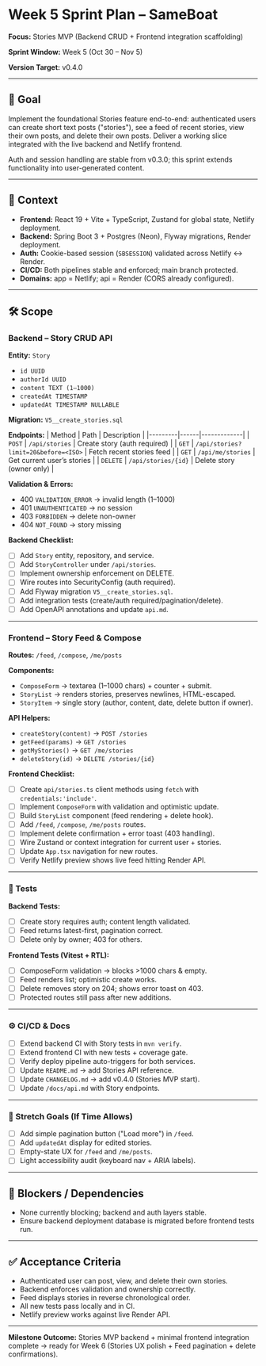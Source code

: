 # Week 5 Sprint Plan – SameBoat

**Focus:** Stories MVP (Backend CRUD + Frontend integration scaffolding)

**Sprint Window:** Week 5 (Oct 30 – Nov 5)

**Version Target:** v0.4.0

---

## 🎯 Goal

Implement the foundational Stories feature end-to-end: authenticated users can create short text posts ("stories"), see a feed of recent stories, view their own posts, and delete their own posts. Deliver a working slice integrated with the live backend and Netlify frontend.

Auth and session handling are stable from v0.3.0; this sprint extends functionality into user-generated content.

---

## 🧩 Context

- **Frontend:** React 19 + Vite + TypeScript, Zustand for global state, Netlify deployment.
- **Backend:** Spring Boot 3 + Postgres (Neon), Flyway migrations, Render deployment.
- **Auth:** Cookie-based session (`SBSESSION`) validated across Netlify ↔ Render.
- **CI/CD:** Both pipelines stable and enforced; main branch protected.
- **Domains:** app = Netlify; api = Render (CORS already configured).

---

## 🛠️ Scope

### Backend – Story CRUD API

**Entity:** `Story`
- `id UUID`
- `authorId UUID`
- `content TEXT (1–1000)`
- `createdAt TIMESTAMP`
- `updatedAt TIMESTAMP NULLABLE`

**Migration:** `V5__create_stories.sql`

**Endpoints:**
| Method | Path | Description |
|---------|------|-------------|
| `POST` | `/api/stories` | Create story (auth required) |
| `GET` | `/api/stories?limit=20&before=<ISO>` | Fetch recent stories feed |
| `GET` | `/api/me/stories` | Get current user’s stories |
| `DELETE` | `/api/stories/{id}` | Delete story (owner only) |

**Validation & Errors:**
- 400 `VALIDATION_ERROR` → invalid length (1–1000)
- 401 `UNAUTHENTICATED` → no session
- 403 `FORBIDDEN` → delete non-owner
- 404 `NOT_FOUND` → story missing

**Backend Checklist:**
- [ ] Add `Story` entity, repository, and service.
- [ ] Add `StoryController` under `/api/stories`.
- [ ] Implement ownership enforcement on DELETE.
- [ ] Wire routes into SecurityConfig (auth required).
- [ ] Add Flyway migration `V5__create_stories.sql`.
- [ ] Add integration tests (create/auth required/pagination/delete).
- [ ] Add OpenAPI annotations and update `api.md`.

---

### Frontend – Story Feed & Compose

**Routes:** `/feed`, `/compose`, `/me/posts`

**Components:**
- `ComposeForm` → textarea (1–1000 chars) + counter + submit.
- `StoryList` → renders stories, preserves newlines, HTML-escaped.
- `StoryItem` → single story (author, content, date, delete button if owner).

**API Helpers:**
- `createStory(content)` → `POST /stories`
- `getFeed(params)` → `GET /stories`
- `getMyStories()` → `GET /me/stories`
- `deleteStory(id)` → `DELETE /stories/{id}`

**Frontend Checklist:**
- [ ] Create `api/stories.ts` client methods using `fetch` with `credentials:'include'`.
- [ ] Implement `ComposeForm` with validation and optimistic update.
- [ ] Build `StoryList` component (feed rendering + delete hook).
- [ ] Add `/feed`, `/compose`, `/me/posts` routes.
- [ ] Implement delete confirmation + error toast (403 handling).
- [ ] Wire Zustand or context integration for current user + stories.
- [ ] Update `App.tsx` navigation for new routes.
- [ ] Verify Netlify preview shows live feed hitting Render API.

---

### 🧪 Tests

**Backend Tests:**
- [ ] Create story requires auth; content length validated.
- [ ] Feed returns latest-first, pagination correct.
- [ ] Delete only by owner; 403 for others.

**Frontend Tests (Vitest + RTL):**
- [ ] ComposeForm validation → blocks >1000 chars & empty.
- [ ] Feed renders list; optimistic create works.
- [ ] Delete removes story on 204; shows error toast on 403.
- [ ] Protected routes still pass after new additions.

---

### ⚙️ CI/CD & Docs
- [ ] Extend backend CI with Story tests in `mvn verify`.
- [ ] Extend frontend CI with new tests + coverage gate.
- [ ] Verify deploy pipeline auto-triggers for both services.
- [ ] Update `README.md` → add Stories API reference.
- [ ] Update `CHANGELOG.md` → add v0.4.0 (Stories MVP start).
- [ ] Update `/docs/api.md` with Story endpoints.

---

### 🧱 Stretch Goals (If Time Allows)
- [ ] Add simple pagination button ("Load more") in `/feed`.
- [ ] Add `updatedAt` display for edited stories.
- [ ] Empty-state UX for `/feed` and `/me/posts`.
- [ ] Light accessibility audit (keyboard nav + ARIA labels).

---

## 🚧 Blockers / Dependencies
- None currently blocking; backend and auth layers stable.
- Ensure backend deployment database is migrated before frontend tests run.

---

## ✅ Acceptance Criteria
- Authenticated user can post, view, and delete their own stories.
- Backend enforces validation and ownership correctly.
- Feed displays stories in reverse chronological order.
- All new tests pass locally and in CI.
- Netlify preview works against live Render API.

---

**Milestone Outcome:** Stories MVP backend + minimal frontend integration complete → ready for Week 6 (Stories UX polish + Feed pagination + delete confirmations).